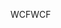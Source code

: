 <span data-ttu-id="d01af-101">WCF</span><span class="sxs-lookup"><span data-stu-id="d01af-101">WCF</span></span>